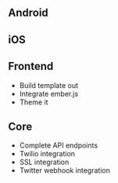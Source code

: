 ## Android

## iOS

## Frontend
* Build template out
* Integrate ember.js
* Theme it


## Core

* Complete API endpoints
* Twilio integration
* SSL integration
* Twitter webhook integration
